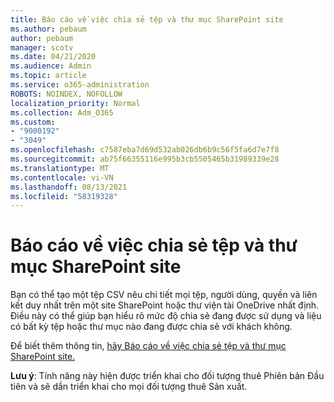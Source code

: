 ```yaml
---
title: Báo cáo về việc chia sẻ tệp và thư mục SharePoint site
ms.author: pebaum
author: pebaum
manager: scotv
ms.date: 04/21/2020
ms.audience: Admin
ms.topic: article
ms.service: o365-administration
ROBOTS: NOINDEX, NOFOLLOW
localization_priority: Normal
ms.collection: Adm_O365
ms.custom:
- "9000192"
- "3049"
ms.openlocfilehash: c7587eba7d69d532ab026db6b9c56f5fa6d7e7f8
ms.sourcegitcommit: ab75f66355116e995b3cb5505465b31989339e28
ms.translationtype: MT
ms.contentlocale: vi-VN
ms.lasthandoff: 08/13/2021
ms.locfileid: "58319328"
---
```

# <a name="report-on-file-and-folder-sharing-in-sharepoint-sites"></a>Báo cáo về việc chia sẻ tệp và thư mục SharePoint site

Bạn có thể tạo một tệp CSV nêu chi tiết mọi tệp, người dùng, quyền và liên kết duy nhất trên một site SharePoint hoặc thư viện tài OneDrive nhất định. Điều này có thể giúp bạn hiểu rõ mức độ chia sẻ đang được sử dụng và liệu có bất kỳ tệp hoặc thư mục nào đang được chia sẻ với khách không.

Để biết thêm thông tin, [hãy Báo cáo về việc chia sẻ tệp và thư mục SharePoint site.](https://docs.microsoft.com/sharepoint/sharing-reports)

**Lưu ý**: Tính năng này hiện được triển khai cho đối tượng thuê Phiên bản Đầu tiên và sẽ dần triển khai cho mọi đối tượng thuê Sản xuất.